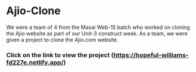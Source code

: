 # Ajio-Clone
We were a team of 4 from the Masai Web-15 batch who worked on cloning the Ajio website as part of our Unit-3 construct week. As a team, we were given a project to clone the Ajio.com website.
### Click on the link to view the project (https://hopeful-williams-fd227e.netlify.app/)
